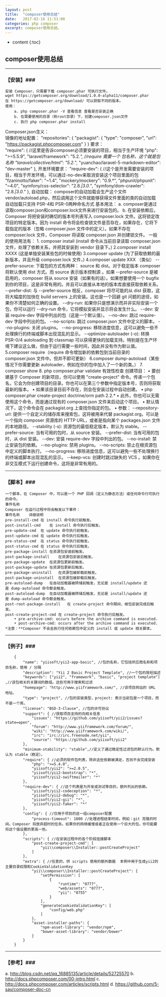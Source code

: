 ```yaml
---
layout: post
title:  "composer使用总结"
date:   2017-02-16 11:51:00
categories: php composer
excerpt: composer使用总结。
---
```


* content
{:toc}

## composer使用总结

---

### 【安装】###   
	安装 Composer，只需要下载 composer.phar 可执行文件。  
	wget https://getcomposer.org/download/1.0.0-alpha11/composer.phar   
	在 https://getcomposer.org/download/ 可以获取不同的版本。  
    使用：
		a. php composer.phar -V 查看信息 查看是否安装正确  
		b. 在需要使用的目录（称root目录）下，创建composer.json文件  
		c. 执行 php composer.phar install   
Composer.json含义：  
		镜像的地址配置：
		"repositories": { 
			"packagist": { 
				"type": "composer", 
				"url": "https://packagist.phpcomposer.com"
		    } 
		}
		要求：  
		"require": {  //这里是告诉composer必须要安装的项目，相当于生产环境
		        "php": ">=5.5.9",
		        "laravel/framework": "5.2.*",  //require 需要一个 包名称，这个就是包名称
		        "laravelcollective/html": "5.2.*",
		        "yuanchao/laravel-5-markdown-editor": "dev-master"
		    },
		开发环境要求： 
		"require-dev": {  //这个是开发需要安装的项目，相当于开发环境，可以通过-no-dev来取消安装这个项目里面的包
		        "fzaninotto/faker": "~1.4",
		        "mockery/mockery": "0.9.*",
		        "phpunit/phpunit": "~4.0",
		        "symfony/css-selector": "2.8.*|3.0.*",
		        "symfony/dom-crawler": "2.8.*|3.0.*"
		    },
		自动加载： 
		composer的自动加载会生产这个文件vendor/autoload.php，然后调用这个文件就能够获得文件里面的类的自动加载
		自动加载只支持 PSR-4和 PSR-0两种命名方式
	基本用法：
		a. composer是通过读取composer.json和composer.lock文件来进行安装包的。
		b. 在安装依赖后，Composer 将把安装时确切的版本号列表写入 composer.lock 文件。这将锁定改项目的特定版本。因为 install 命令将会检查锁文件是否存在，如果存在，它将下载指定的版本（忽略 composer.json 文件中的定义）。如果不存在 composer.lock 文件，Composer 将读取 composer.json 并创建锁文件。
	一般的使用用法有：
		1. composer install (install 命令从当前目录读取 composer.json 文件，处理了依赖关系，并把其安装到 vendor 目录下。)
		2.composer install XXXX (这是单独安装某些包的时候使用)
		3.composer update (为了获取依赖的最新版本，并且升级 composer.lock 文件，)
		4.composer update XXX （类似）
	--prefer-source: 下载包的方式有两种： source 和 dist。对于稳定版本 composer 将默认使用 dist 方式。而 source 表示版本控制源 。如果 --prefer-source 是被启用的，composer 将从 source 安装（如果有的话）。如果想要使用一个 bugfix 到你的项目，这是非常有用的。并且可以直接从本地的版本库直接获取依赖关系。
	--prefer-dist: 与 --prefer-source 相反，composer 将尽可能的从 dist 获取，这将大幅度的加快在 build servers 上的安装。这也是一个回避 git 问题的途径，如果你不清楚如何正确的设置。
	--dry-run: 如果你只是想演示而并非实际安装一个包，你可以运行 --dry-run 命令，它将模拟安装并显示将会发生什么。
	--dev: 安装 require-dev 字段中列出的包（这是一个默认值）。
	--no-dev: 跳过 require-dev 字段中列出的包。
	--no-scripts: 跳过 composer.json 文件中定义的脚本。
	--no-plugins: 关闭 plugins。
	--no-progress: 移除进度信息，这可以避免一些不处理换行的终端或脚本出现混乱的显示。
	--optimize-autoloader (-o): 转换 PSR-0/4 autoloading 到 classmap 可以获得更快的加载支持。特别是在生产环境下建议这么做，但由于运行需要一些时间，因此并没有作为默认值。
		5.composer require（require 命令增加新的依赖包到当前目录的 composer.json 文件中。但并不即可更新）
		6.composer dump-autoload（某些情况下你需要更新 autoloader，例如在你的包中加入了一个新的类。）
		7. composer show 
		8. php composer.phar validate 有效性检查
	创建项目：
		• 要创建基于 Composer 的新项目，你可以使用 "create-project" 命令。传递一个包名，它会为你创建项目的目录。你也可以在第三个参数中指定版本号，否则将获取最新的版本。
		• 如果该目录目前不存在，则会在安装过程中自动创建。
		• php composer.phar create-project doctrine/orm path 2.2.*
		• 此外，你也可以无需使用这个命令，而是通过现有的 composer.json 文件来启动这个项目。
		• 默认情况下，这个命令会在 packagist.org 上查找你指定的包。
		• 参数：
		--repository-url: 提供一个自定义的储存库来搜索包，这将被用来代替 packagist.org。可以是一个指向 composer 资源库的 HTTP URL，或者是指向某个 packages.json 文件的本地路径。
		--stability (-s): 资源包的最低稳定版本，默认为 stable。
		--prefer-source: 当有可用的包时，从 source 安装。
		--prefer-dist: 当有可用的包时，从 dist 安装。
		--dev: 安装 require-dev 字段中列出的包。
		--no-install: 禁止安装包的依赖。
		--no-plugins: 禁用 plugins。
		--no-scripts: 禁止在根资源包中定义的脚本执行。
		--no-progress: 移除进度信息，这可以避免一些不处理换行的终端或脚本出现混乱的显示。
		--keep-vcs: 创建时跳过缺失的 VCS 。如果你在非交互模式下运行创建命令，这将是非常有用的。  

---

### 【脚本】###   

	一个脚本，在 Composer 中，可以是一个 PHP 回调（定义为静态方法）或任何命令行可执行的命令。  
	事件名称  
	Composer 在运行过程中将会触发以下事件：
	事件名称 	详细说明  
	pre-install-cmd	在 install 命令执行前触发。
	post-install-cmd	在 install 命令执行后触发。
	pre-update-cmd	在 update 命令执行前触发。
	post-update-cmd	在 update 命令执行后触发。
	pre-status-cmd	在 status 命令执行前触发。
	post-status-cmd	在 status 命令执行后触发。
	pre-package-install	在资源包安装前触发。
	post-package-install	在资源包安装后触发。
	pre-package-update	在资源包更新前触发。
	post-package-update	在资源包更新后触发。
	pre-package-uninstall	在资源包被卸载前触发。
	post-package-uninstall	在资源包被卸载后触发。
	pre-autoload-dump	在自动加载器被转储前触发，无论是 install/update 还是 dump-autoload 命令都会触发。
	post-autoload-dump	在自动加载器被转储后触发，无论是 install/update 还是 dump-autoload 命令都会触发。
	post-root-package-install	在 create-project 命令期间，根包安装完成后触发。
	post-create-project-cmd	在 create-project 命令执行后触发。
		• pre-archive-cmd: occurs before the archive command is executed.
		• post-archive-cmd: occurs after the archive command is executed.
	*注意：**Composer 不会去执行任何依赖包中定义的 install 或 update 相关脚本。
	
---

### 【例子】###   
		{
		    "name": "yiisoft/yii2-app-basic", //包的名称，它包括供应商名称和项目名称，使用 / 分隔
		    "description": "Yii 2 Basic Project Template", //一个包的简短描述
		    "keywords": ["yii2", "framework", "basic", "project template"] ,//该包相关的关键词的数组。这些可用于搜索和过滤
		    "homepage": "http://www.yiiframework.com/", //该项目网站的 URL 地址。
		    "type": "project", //包的安装类型，project: 表示当前包是一个项目，而不是一个库。
		    "license": "BSD-3-Clause", //包的许可协议
		    "support": { //获取项目支持的向相关信息
		        "issues": "https://github.com/yiisoft/yii2/issues?state=open",
		        "forum": "http://www.yiiframework.com/forum/",
		        "wiki": "http://www.yiiframework.com/wiki/",
		        "irc": "irc://irc.freenode.net/yii",
		        "source": "https://github.com/yiisoft/yii2"
		    },
		    "minimum-stability": "stable",//定义了通过稳定性过滤包的默认行为。默认为 stable（稳定）。
		    "require": { //必须的软件包列表，除非这些依赖被满足，否则不会完成安装
		        "php": ">=5.4.0",
		        "yiisoft/yii2": ">=2.0.5",
		        "yiisoft/yii2-bootstrap": "*",
		        "yiisoft/yii2-swiftmailer": "*"
		    },
		    "require-dev": { //这个列表是为开发或测试等目的，额外列出的依赖。
		        "yiisoft/yii2-codeception": "*",
		        "yiisoft/yii2-debug": "*",
		        "yiisoft/yii2-gii": "*",
		        "yiisoft/yii2-faker": "*"
		    },
		    "config": { //仅用于项目的这一组composer配置
		        "process-timeout": 1800 //处理进程结束时间，例如：git 克隆的时间。Composer 将放弃超时的任务。如果你的网络缓慢或者正在使用一个巨大的包，你可能要将这个值设置的更高一些。
		    },
		    "scripts": { //在安装过程中的各个阶段挂接脚本
		        "post-create-project-cmd": [
		            "yii\\composer\\Installer::postCreateProject"
		        ]
		    },
		    "extra": { //任意的，供 scripts 使用的额外数据  本例中用于生成yii2的主要目录权限和CookieValidationKey
		        "yii\\composer\\Installer::postCreateProject": {
		            "setPermission": [
		                {
		                    "runtime": "0777",
		                    "web/assets": "0777",
		                    "yii": "0755"
		                }
		            ],
		            "generateCookieValidationKey": [
		                "config/web.php"
		            ]
		        },
		        "asset-installer-paths": {
		            "npm-asset-library": "vendor/npm",
		            "bower-asset-library": "vendor/bower"
		        }
		    }
		}
---

### 【参考】###   
a. <http://blog.csdn.net/qq_16885135/article/details/52725570>
b. <http://docs.phpcomposer.com/00-intro.html>
c. <http://docs.phpcomposer.com/articles/scripts.html>
d. <https://github.com/5-say/composer-doc-cn>
 